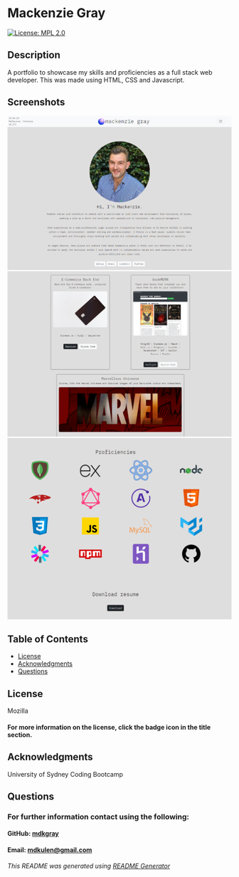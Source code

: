 # Mackenzie Gray

[![License: MPL 2.0](https://img.shields.io/badge/License-MPL_2.0-brightgreen.svg)](https://opensource.org/licenses/MPL-2.0)

## Description

A portfolio to showcase my skills and proficiencies as a full stack web developer. This was made using HTML, CSS and Javascript. 

## Screenshots

![Screenshot1](./assets/screenshots/screenshot1.png)
![Screenshot2](./assets/screenshots/screenshot2.png)
![Screenshot3](./assets/screenshots/screenshot3.png)

## Table of Contents

* [License](#License)
* [Acknowledgments](#Acknowledgments)
* [Questions](#Questions)

## License

Mozilla

#### For more information on the license, click the badge icon in the title section.

## Acknowledgments

University of Sydney Coding Bootcamp

## Questions

### For further information contact using the following:

#### GitHub: [mdkgray](https://github.com/mdkgray)

#### Email: mdkulen@gmail.com

_This README was generated using [README Generator](https://github.com/mdkgray/README_generator)_

